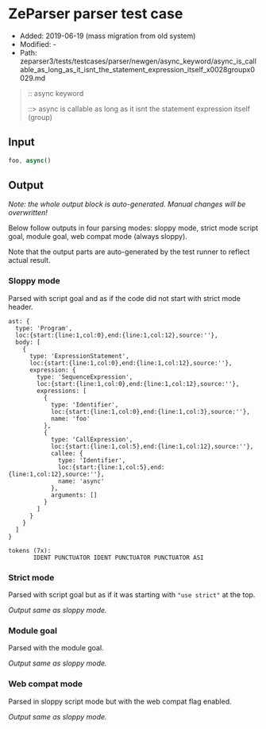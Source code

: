 # ZeParser parser test case

- Added: 2019-06-19 (mass migration from old system)
- Modified: -
- Path: zeparser3/tests/testcases/parser/newgen/async_keyword/async_is_callable_as_long_as_it_isnt_the_statement_expression_itself_x0028groupx0029.md

> :: async keyword
>
> ::> async is callable as long as it isnt the statement expression itself (group)

## Input

`````js
foo, async()
`````

## Output

_Note: the whole output block is auto-generated. Manual changes will be overwritten!_

Below follow outputs in four parsing modes: sloppy mode, strict mode script goal, module goal, web compat mode (always sloppy).

Note that the output parts are auto-generated by the test runner to reflect actual result.

### Sloppy mode

Parsed with script goal and as if the code did not start with strict mode header.

`````
ast: {
  type: 'Program',
  loc:{start:{line:1,col:0},end:{line:1,col:12},source:''},
  body: [
    {
      type: 'ExpressionStatement',
      loc:{start:{line:1,col:0},end:{line:1,col:12},source:''},
      expression: {
        type: 'SequenceExpression',
        loc:{start:{line:1,col:0},end:{line:1,col:12},source:''},
        expressions: [
          {
            type: 'Identifier',
            loc:{start:{line:1,col:0},end:{line:1,col:3},source:''},
            name: 'foo'
          },
          {
            type: 'CallExpression',
            loc:{start:{line:1,col:5},end:{line:1,col:12},source:''},
            callee: {
              type: 'Identifier',
              loc:{start:{line:1,col:5},end:{line:1,col:12},source:''},
              name: 'async'
            },
            arguments: []
          }
        ]
      }
    }
  ]
}

tokens (7x):
       IDENT PUNCTUATOR IDENT PUNCTUATOR PUNCTUATOR ASI
`````

### Strict mode

Parsed with script goal but as if it was starting with `"use strict"` at the top.

_Output same as sloppy mode._

### Module goal

Parsed with the module goal.

_Output same as sloppy mode._

### Web compat mode

Parsed in sloppy script mode but with the web compat flag enabled.

_Output same as sloppy mode._
